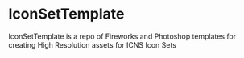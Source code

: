 # IconSetTemplate

IconSetTemplate is a repo of Fireworks and Photoshop templates for creating High Resolution assets for ICNS Icon Sets